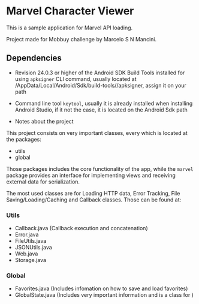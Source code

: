 # Marvel Character Viewer

This is a sample application for Marvel API loading.

Project made for Mobbuy challenge by Marcelo S N Mancini.

## Dependencies

- Revision 24.0.3 or higher of the Android SDK Build Tools installed for using `apksigner` CLI command, usually
located at <User>/AppData/Local/Android/Sdk/build-tools/<version>/apksigner, assign it on your path
- Command line tool `keytool`, usually it is already installed when installing Android Studio, if it not the case,
it is located on the Android Sdk path

- Notes about the project

This project consists on very important classes, every which is located at the packages:

- utils
- global

Those packages includes the core functionality of the app, while the `marvel` package provides an interface for
implementing views and receiving external data for serialization.

The most used classes are for Loading HTTP data, Error Tracking, File Saving/Loading/Caching and Callback classes. Those can be found at:

### Utils

- Callback.java (Callback execution and concatenation)
- Error.java
- FileUtils.java
- JSONUtils.java
- Web.java
- Storage.java
  
### Global

- Favorites.java (Includes infomation on how to save and load favorites)
- GlobalState.java (Includes very important information and is a class for )